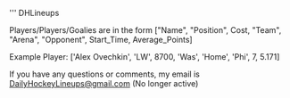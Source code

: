 ''' DHLineups

Players/Players/Goalies are in the form ["Name", "Position", Cost, "Team", "Arena", "Opponent", Start_Time, Average_Points]
  
  Example Player: ['Alex Ovechkin', 'LW', 8700, 'Was', 'Home', 'Phi', 7, 5.171]
  
If you have any questions or comments, my email is DailyHockeyLineups@gmail.com (No longer active)

